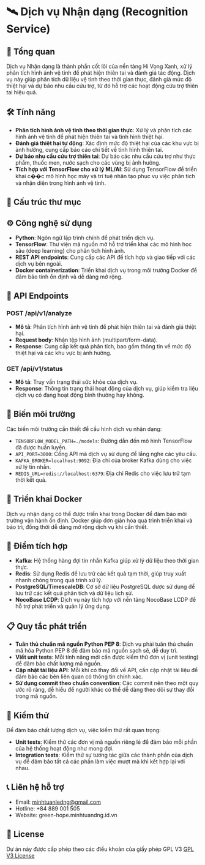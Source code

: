 # 🛰️ Dịch vụ Nhận dạng (Recognition Service)

## 📝 Tổng quan
Dịch vụ Nhận dạng là thành phần cốt lõi của nền tảng Hi Vọng Xanh, xử lý phân tích hình ảnh vệ tinh để phát hiện thiên tai và đánh giá tác động. Dịch vụ này giúp phân tích dữ liệu vệ tinh theo thời gian thực, đánh giá mức độ thiệt hại và dự báo nhu cầu cứu trợ, từ đó hỗ trợ các hoạt động cứu trợ thiên tai hiệu quả.

## 🛠️ Tính năng
- **Phân tích hình ảnh vệ tinh theo thời gian thực**: Xử lý và phân tích các hình ảnh vệ tinh để phát hiện thiên tai và tình hình thiệt hại.
- **Đánh giá thiệt hại tự động**: Xác định mức độ thiệt hại của các khu vực bị ảnh hưởng, cung cấp báo cáo chi tiết về tình hình thiên tai.
- **Dự báo nhu cầu cứu trợ thiên tai**: Dự báo các nhu cầu cứu trợ như thực phẩm, thuốc men, nước sạch cho các vùng bị ảnh hưởng.
- **Tích hợp với TensorFlow cho xử lý ML/AI**: Sử dụng TensorFlow để triển khai c��c mô hình học máy và trí tuệ nhân tạo phục vụ việc phân tích và nhận diện trong hình ảnh vệ tinh.

## 📁 Cấu trúc thư mục

## ⚙️ Công nghệ sử dụng
- **Python**: Ngôn ngữ lập trình chính để phát triển dịch vụ.
- **TensorFlow**: Thư viện mã nguồn mở hỗ trợ triển khai các mô hình học sâu (deep learning) cho phân tích hình ảnh.
- **REST API endpoints**: Cung cấp các API để tích hợp và giao tiếp với các dịch vụ bên ngoài.
- **Docker containerization**: Triển khai dịch vụ trong môi trường Docker để đảm bảo tính ổn định và dễ dàng mở rộng.

## 🔌 API Endpoints

### POST /api/v1/analyze
- **Mô tả**: Phân tích hình ảnh vệ tinh để phát hiện thiên tai và đánh giá thiệt hại.
- **Request body**: Nhận tệp hình ảnh (multipart/form-data).
- **Response**: Cung cấp kết quả phân tích, bao gồm thông tin về mức độ thiệt hại và các khu vực bị ảnh hưởng.

### GET /api/v1/status
- **Mô tả**: Truy vấn trạng thái sức khỏe của dịch vụ.
- **Response**: Thông tin trạng thái hoạt động của dịch vụ, giúp kiểm tra liệu dịch vụ có đang hoạt động bình thường hay không.

## 🌱 Biến môi trường
Các biến môi trường cần thiết để cấu hình dịch vụ nhận dạng:
- `TENSORFLOW_MODEL_PATH=./models`: Đường dẫn đến mô hình TensorFlow đã được huấn luyện.
- `API_PORT=3000`: Cổng API mà dịch vụ sử dụng để lắng nghe các yêu cầu.
- `KAFKA_BROKER=localhost:9092`: Địa chỉ của broker Kafka dùng cho việc xử lý tin nhắn.
- `REDIS_URL=redis://localhost:6379`: Địa chỉ Redis cho việc lưu trữ tạm thời kết quả.

## 🚢 Triển khai Docker

Dịch vụ nhận dạng có thể được triển khai trong Docker để đảm bảo môi trường vận hành ổn định. Docker giúp đơn giản hóa quá trình triển khai và bảo trì, đồng thời dễ dàng mở rộng dịch vụ khi cần thiết.

## 🔗 Điểm tích hợp
- **Kafka**: Hệ thống hàng đợi tin nhắn Kafka giúp xử lý dữ liệu theo thời gian thực.
- **Redis**: Sử dụng Redis để lưu trữ các kết quả tạm thời, giúp truy xuất nhanh chóng trong quá trình xử lý.
- **PostgreSQL/TimescaleDB**: Cơ sở dữ liệu PostgreSQL được sử dụng để lưu trữ các kết quả phân tích và dữ liệu lịch sử.
- **NocoBase LCDP**: Dịch vụ này tích hợp với nền tảng NocoBase LCDP để hỗ trợ phát triển và quản lý ứng dụng.

## 📋 Quy tắc phát triển
- **Tuân thủ chuẩn mã nguồn Python PEP 8**: Dịch vụ phải tuân thủ chuẩn mã hóa Python PEP 8 để đảm bảo mã nguồn sạch sẽ, dễ duy trì.
- **Viết unit tests**: Mỗi tính năng mới cần được kiểm thử đơn vị (unit testing) để đảm bảo chất lượng mã nguồn.
- **Cập nhật tài liệu API**: Mỗi khi có thay đổi về API, cần cập nhật tài liệu để đảm bảo các bên liên quan có thông tin chính xác.
- **Sử dụng commit theo chuẩn convention**: Các commit nên theo một quy ước rõ ràng, dễ hiểu để người khác có thể dễ dàng theo dõi sự thay đổi trong mã nguồn.

## 🧪 Kiểm thử
Để đảm bảo chất lượng dịch vụ, việc kiểm thử rất quan trọng:
- **Unit tests**: Kiểm thử các đơn vị mã nguồn riêng lẻ để đảm bảo mỗi phần của hệ thống hoạt động như mong đợi.
- **Integration tests**: Kiểm thử sự tương tác giữa các thành phần của dịch vụ để đảm bảo tất cả các phần làm việc mượt mà khi kết hợp lại với nhau.
## 📞 Liên hệ hỗ trợ
- Email: minhtuanledng@gmail.com 
- Hotline: +84 889 001 505 
- Website: green-hope.minhtuandng.id.vn

## 📝 License
Dự án này được cấp phép theo các điều khoản của giấy phép GPL V3 [GPL V3 License](https://github.com/olp-dtu-2024/DTU-GreenHope/blob/main/LICENSE)
